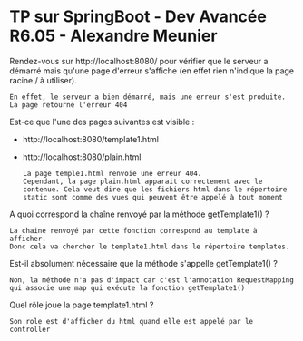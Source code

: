 # TP sur SpringBoot - Dev Avancée R6.05 - Alexandre Meunier



Rendez-vous sur http://localhost:8080/ pour vérifier que le serveur a démarré mais qu'une page d'erreur s'affiche (en effet rien n'indique la page racine / à utiliser).

    En effet, le serveur a bien démarré, mais une erreur s'est produite. La page retourne l'erreur 404

Est-ce que l'une des pages suivantes est visible :
- http://localhost:8080/template1.html
- http://localhost:8080/plain.html


      La page temple1.html renvoie une erreur 404.
      Cependant, la page plain.html apparait correctement avec le contenue. Cela veut dire que les fichiers html dans le répertoire static sont comme des vues qui peuvent être appelé à tout moment


A quoi correspond la chaîne renvoyé par la méthode getTemplate1() ?

    La chaine renvoyé par cette fonction correspond au template à afficher. 
    Donc cela va chercher le template1.html dans le répertoire templates.

Est-il absolument nécessaire que la méthode s'appelle getTemplate1() ?

    Non, la méthode n'a pas d'impact car c'est l'annotation RequestMapping qui associe une map qui exécute la fonction getTemplate1()

Quel rôle joue la page template1.html ?

    Son role est d'afficher du html quand elle est appelé par le controller
